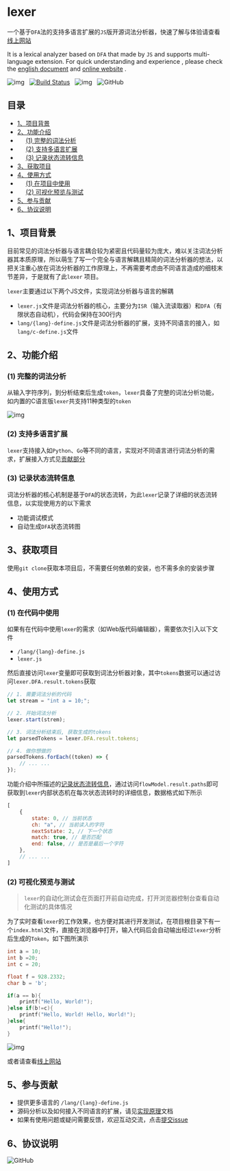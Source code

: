 # lexer

一个基于```DFA```法的支持多语言扩展的```JS```版开源词法分析器，快速了解与体验请查看[线上网站](https://wgrape.github.io/lexer/)

It is a lexical analyzer based on ```DFA``` that made by ```JS``` and supports multi-language extension. For quick understanding and experience , please check the [english document](./ENGLISH.md) and [online website](wgrape.github.io/lexer/) .

![img](https://img.shields.io/badge/JavaScript-ES5+-blue.svg) &nbsp; [![Build Status](https://app.travis-ci.com/WGrape/lexer.svg?branch=main)](https://app.travis-ci.com/github/WGrape/lexer) &nbsp; ![img](https://img.shields.io/badge/Document-中文/English-orange.svg) &nbsp; ![GitHub](https://img.shields.io/github/license/WGrape/lexer)


## 目录

- [1、项目背景](#1)
- [2、功能介绍](#2)
- &nbsp;&nbsp;&nbsp;&nbsp;&nbsp;[(1) 完整的词法分析](#21)
- &nbsp;&nbsp;&nbsp;&nbsp;&nbsp;[(2) 支持多语言扩展](#22)
- &nbsp;&nbsp;&nbsp;&nbsp;&nbsp;[(3) 记录状态流转信息](#23)
- [3、获取项目](#3)
- [4、使用方式](#4)
- &nbsp;&nbsp;&nbsp;&nbsp;&nbsp;[(1) 在项目中使用](#41)
- &nbsp;&nbsp;&nbsp;&nbsp;&nbsp;[(2) 可视化预览与测试](#42)
- [5、参与贡献](#5)
- [6、协议说明](#6)

## <span id="1">1、项目背景</span>

目前常见的词法分析器与语言耦合较为紧密且代码量较为庞大，难以关注词法分析器其本质原理，所以萌生了写一个完全与语言解耦且精简的词法分析器的想法，以把关注重心放在词法分析器的工作原理上，不再需要考虑由不同语言造成的细枝末节差异，于是就有了此```lexer```
项目。

```lexer```主要通过以下两个JS文件，实现词法分析器与语言的解耦

- ```lexer.js```文件是词法分析器的核心，主要分为```ISR```（输入流读取器）和```DFA```（有限状态自动机），代码会保持在300行内
- ```lang/{lang}-define.js```文件是词法分析器的扩展，支持不同语言的接入，如```lang/c-define.js```文件

## <span id="2">2、功能介绍</span>

### <span id="21">(1) 完整的词法分析</span>

从输入字符序列，到分析结束后生成```token```，```lexer```具备了完整的词法分析功能，如内置的C语言版```lexer```共支持11种类型的```token```

![img](/doc/image/c-tokens.png)

### <span id="22">(2) 支持多语言扩展</span>

```lexer```支持接入如```Python```、```Go```等不同的语言，实现对不同语言进行词法分析的需求，扩展接入方式见[贡献部分](#5)

### <span id="23">(3) 记录状态流转信息</span>

词法分析器的核心机制是基于```DFA```的状态流转，为此```lexer```记录了详细的状态流转信息，以实现使用方的以下需求

- 功能调试模式
- 自动生成```DFA```状态流转图

## <span id="3">3、获取项目</span>

使用```git clone```获取本项目后，不需要任何依赖的安装，也不需多余的安装步骤

## <span id="4">4、使用方式</span>

### <span id="41">(1) 在代码中使用</span>

如果有在代码中使用```lexer```的需求（如Web版代码编辑器），需要依次引入以下文件

- ```/lang/{lang}-define.js```
- ```lexer.js```

然后直接访问```lexer```变量即可获取到词法分析器对象，其中```tokens```数据可以通过访问```lexer.DFA.result.tokens```获取

```js
// 1. 需要词法分析的代码
let stream = "int a = 10;";

// 2. 开始词法分析
lexer.start(strem);

// 3. 词法分析结束后, 获取生成的tokens
let parsedTokens = lexer.DFA.result.tokens;

// 4. 做你想做的
parsedTokens.forEach((token) => {
    // ... ...
});
```

功能介绍中所描述的[记录状态流转信息](#23)，通过访问```flowModel.result.paths```即可获取到```lexer```内部状态机在每次状态流转时的详细信息，数据格式如下所示

```js
[
    {
        state: 0, // 当前状态
        ch: "a", // 当前读入的字符
        nextSstate: 2, // 下一个状态
        match: true, // 是否匹配
        end: false, // 是否是最后一个字符
    },
    // ... ...
]
```

### <span id="42">(2) 可视化预览与测试</span>

> ```lexer```的自动化测试会在页面打开前自动完成，打开浏览器控制台查看自动化测试的具体情况

为了实时查看```lexer```的工作效果，也方便对其进行开发测试，在项目根目录下有一个```index.html```文件，直接在浏览器中打开，输入代码后会自动输出经过```lexer```分析后生成的```Token```，如下图所演示

```c
int a = 10;
int b =20;
int c = 20;

float f = 928.2332;
char b = 'b';

if(a == b){
    printf("Hello, World!");
}else if(b!=c){
    printf("Hello, World! Hello, World!");
}else{
    printf("Hello!");
}
```

![img](/doc/image/show-v2.gif)

或者请查看[线上网站](https://wgrape.github.io/lexer/)

## <span id="5">5、参与贡献</span>

- 提供更多语言的 ```/lang/{lang}-define.js```
- 源码分析以及如何接入不同语言的扩展，请见[实现原理](/doc/explain.md)文档
- 如果有使用问题或疑问需要反馈，欢迎互动交流，点击[提交issue](https://github.com/WGrape/lexer/issues/new)

## <span id="6">6、协议说明</span>

![GitHub](https://img.shields.io/github/license/WGrape/lexer)
